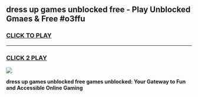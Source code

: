 
## dress up games unblocked free - Play Unblocked Gmaes & Free #o3ffu
<h3>
<a href="https://news.freeplayer.one?title=dress_up_games_unblocked_free&ref=26F">CLICK TO PLAY</a></h3>
<hr>

<h3>
<a href="https://news.freeplayer.one?title=dress_up_games_unblocked_free&ref=26F">CLICK 2 PLAY</a>
  
</h3>

<a href="https://news.freeplayer.one?title=dress_up_games_unblocked_free&ref=26F/"><img src="https://clearcache.store/games.png"></a>


**dress up games unblocked free games unblocked: Your Gateway to Fun and Accessible Online Gaming**
